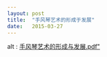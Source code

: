 ```yaml
---
layout: post
title:  "手风琴艺术的形成于发展"
date:   2015-03-27
---
```

<object data="/assets/file手风琴艺术的形成与发展.pdf" type="application/pdf" width="300" height="500">
  alt : <a href="/assets/file手风琴艺术的形成与发展.pdf"">手风琴艺术的形成与发展.pdf"</a>
</object>